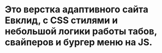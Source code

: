 # Это верстка адаптивного сайта Евклид, с CSS стилями и небольшой логики работы табов, свайперов и бургер меню на JS.
